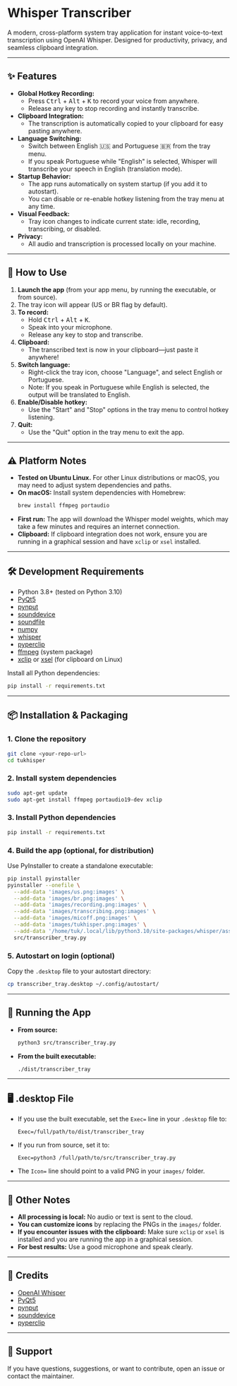 # Whisper Transcriber

A modern, cross-platform system tray application for instant voice-to-text transcription using OpenAI Whisper. Designed for productivity, privacy, and seamless clipboard integration.

---

## ✨ Features

- **Global Hotkey Recording:**
  - Press <kbd>Ctrl</kbd> + <kbd>Alt</kbd> + <kbd>K</kbd> to record your voice from anywhere.
  - Release any key to stop recording and instantly transcribe.
- **Clipboard Integration:**
  - The transcription is automatically copied to your clipboard for easy pasting anywhere.
- **Language Switching:**
  - Switch between English 🇺🇸 and Portuguese 🇧🇷 from the tray menu.
  - If you speak Portuguese while "English" is selected, Whisper will transcribe your speech in English (translation mode).
- **Startup Behavior:**
  - The app runs automatically on system startup (if you add it to autostart).
  - You can disable or re-enable hotkey listening from the tray menu at any time.
- **Visual Feedback:**
  - Tray icon changes to indicate current state: idle, recording, transcribing, or disabled.
- **Privacy:**
  - All audio and transcription is processed locally on your machine.

---

## 🚀 How to Use

1. **Launch the app** (from your app menu, by running the executable, or from source).
2. The tray icon will appear (US or BR flag by default).
3. **To record:**
   - Hold <kbd>Ctrl</kbd> + <kbd>Alt</kbd> + <kbd>K</kbd>.
   - Speak into your microphone.
   - Release any key to stop and transcribe.
4. **Clipboard:**
   - The transcribed text is now in your clipboard—just paste it anywhere!
5. **Switch language:**
   - Right-click the tray icon, choose "Language", and select English or Portuguese.
   - Note: If you speak in Portuguese while English is selected, the output will be translated to English.
6. **Enable/Disable hotkey:**
   - Use the "Start" and "Stop" options in the tray menu to control hotkey listening.
7. **Quit:**
   - Use the "Quit" option in the tray menu to exit the app.

---

## ⚠️ Platform Notes

- **Tested on Ubuntu Linux.** For other Linux distributions or macOS, you may need to adjust system dependencies and paths.
- **On macOS:** Install system dependencies with Homebrew:
  ```bash
  brew install ffmpeg portaudio
  ```
- **First run:** The app will download the Whisper model weights, which may take a few minutes and requires an internet connection.
- **Clipboard:** If clipboard integration does not work, ensure you are running in a graphical session and have `xclip` or `xsel` installed.

---

## 🛠️ Development Requirements

- Python 3.8+ (tested on Python 3.10)
- [PyQt5](https://pypi.org/project/PyQt5/)
- [pynput](https://pypi.org/project/pynput/)
- [sounddevice](https://pypi.org/project/sounddevice/)
- [soundfile](https://pypi.org/project/SoundFile/)
- [numpy](https://pypi.org/project/numpy/)
- [whisper](https://github.com/openai/whisper)
- [pyperclip](https://pypi.org/project/pyperclip/)
- [ffmpeg](https://ffmpeg.org/) (system package)
- [xclip](https://github.com/astrand/xclip) or [xsel](https://github.com/kfish/xsel) (for clipboard on Linux)

Install all Python dependencies:

```bash
pip install -r requirements.txt
```

---

## 📦 Installation & Packaging

### 1. **Clone the repository**

```bash
git clone <your-repo-url>
cd tukhisper
```

### 2. **Install system dependencies**

```bash
sudo apt-get update
sudo apt-get install ffmpeg portaudio19-dev xclip
```

### 3. **Install Python dependencies**

```bash
pip install -r requirements.txt
```

### 4. **Build the app (optional, for distribution)**

Use PyInstaller to create a standalone executable:

```bash
pip install pyinstaller
pyinstaller --onefile \
  --add-data 'images/us.png:images' \
  --add-data 'images/br.png:images' \
  --add-data 'images/recording.png:images' \
  --add-data 'images/transcribing.png:images' \
  --add-data 'images/micoff.png:images' \
  --add-data 'images/tukhisper.png:images' \
  --add-data '/home/tuk/.local/lib/python3.10/site-packages/whisper/assets:whisper/assets' \
  src/transcriber_tray.py
```

### 5. **Autostart on login (optional)**

Copy the `.desktop` file to your autostart directory:

```bash
cp transcriber_tray.desktop ~/.config/autostart/
```

---

## 🏃 Running the App

- **From source:**
  ```bash
  python3 src/transcriber_tray.py
  ```
- **From the built executable:**
  ```bash
  ./dist/transcriber_tray
  ```

---

## 🖥️ .desktop File

- If you use the built executable, set the `Exec=` line in your `.desktop` file to:
  ```
  Exec=/full/path/to/dist/transcriber_tray
  ```
- If you run from source, set it to:
  ```
  Exec=python3 /full/path/to/src/transcriber_tray.py
  ```
- The `Icon=` line should point to a valid PNG in your `images/` folder.

---

## 📝 Other Notes

- **All processing is local:** No audio or text is sent to the cloud.
- **You can customize icons** by replacing the PNGs in the `images/` folder.
- **If you encounter issues with the clipboard:** Make sure `xclip` or `xsel` is installed and you are running the app in a graphical session.
- **For best results:** Use a good microphone and speak clearly.

---

## 🙏 Credits

- [OpenAI Whisper](https://github.com/openai/whisper)
- [PyQt5](https://riverbankcomputing.com/software/pyqt/intro)
- [pynput](https://pynput.readthedocs.io/en/latest/)
- [sounddevice](https://python-sounddevice.readthedocs.io/en/0.4.6/)
- [pyperclip](https://pyperclip.readthedocs.io/en/latest/)

---

## 📧 Support

If you have questions, suggestions, or want to contribute, open an issue or contact the maintainer.
